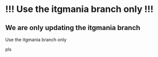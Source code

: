 # !!! Use the itgmania branch only !!!
## We are only updating the itgmania branch
Use the itgmania branch only







pls

